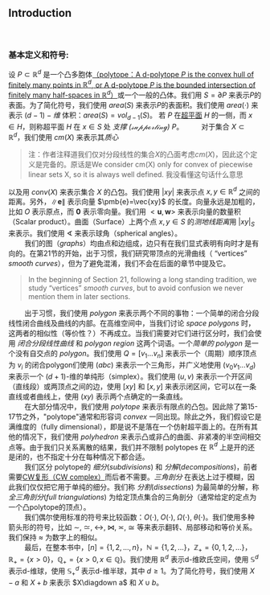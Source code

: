 ## **Introduction** 
<br />

### **基本定义和符号:** 
设 $P\subset\mathbb{R}^d$ 是一个凸多胞体[（polytope：A d-polytope $P$ is the convex hull of finitely many points in $\mathbb{R}^d$, or A d-polytope $P$ is the bounded intersection of finitely many half-spaces in $\mathbb{R}^d$）](https://math.berkeley.edu/~charles/whatis/polytopes.pdf)或一个一般的凸体。我们用 $S=\partial P$ 来表示$P$的表面。为了简化符号，我们使用 $area(S)$ 来表示$P$的表面积。我们使用 $area(\cdot)$ 来表示 $(d-1)-维$ 体积：$area(S)=vol_{d-1}(S)$。 若 $P$ 在[超平面](https://cn.bing.com/search?q=%E8%B6%85%E5%B9%B3%E9%9D%A2&form=ANNTH1&refig=04378c8016ab465fb588c839d2abb348) $H$ 的一侧，而 $x\in H$，则称超平面 $H$ 在 $x\in S$ 处 *支撑 ($\mathcal{supporting}$)* $P$。
&emsp;&emsp;
对于集合 $X\subset\mathbb{R}^d$，我们使用 $cm(X)$ 来表示其*质心*  
>注：作者注释道我们仅对分段线性的集合$X$的凸面考虑$cm(X)$，因此这个定义是完备的。原话是We consider cm(X) only for convex of piecewise linear sets X, so it is always well defined. 我没看懂这句话什么意思  
<!--分割注释与主文本-->
以及用 $conv(X)$ 来表示集合 $X$ 的凸包。我们使用 $\vert xy\vert$ 来表示点 $x, y \in \mathbb{R}^d$ 之间的距离。另外，$\| \pmb{e}\|$ 表示向量 $\pmb{e}=\vec{xy}$ 的长度。向量永远是加粗的，比如 $O$ 表示原点，而 $\mathbf{0}$ 表示零向量。我们用 $<\pmb{u},\pmb{w}>$ 来表示向量的数量积（Scalar product）。曲面（Surface）上两个点 $x,y \in S$ 的*测地线距离*用 $\vert xy\vert_S$ 来表示。我们使用 $\sphericalangle$ 来表示球角（spherical angles）。  
&emsp;&emsp;
我们的图（*graphs*）均由点和边组成，边只有在我们显式表明有向时才是有向的。在第21节的开始，出于习惯，我们研究带顶点的光滑曲线（ “vertices” *smooth curves*），但为了避免混淆，我们不会在后面的章节中提及它。
> In the beginning of Section 21, following a long standing tradition, we study “vertices” *smooth curves*, but to avoid confusion we never mention them in later sections.
<!--分割注释与主文本-->
&emsp;&emsp;
出于习惯，我们使用 *polygon* 来表示两个不同的事物：一个简单的闭合分段线性闭合曲线及曲线的内部。在高维空间中，当我们讨论 *space polygons* 时，这两者的相似性（等价性？）不再成立。当我们需要对它们进行区分时，我们会使用 *闭合分段线性曲线* 和 *polygon region* 这两个词语。一个*简单的 polygon* 是一个没有自交点的 *polygon*。我们使用 $Q=[v_1...v_n]$ 来表示一个（周期）顺序顶点为 $v_i$ 的闭合polygon们使用 $(abc)$ 来表示一个三角形，并广义地使用 $(v_0v_1...v_d)$ 来表示一个 $(d+1)$-维的单纯形（simplex）。我们使用 $(u,v)$ 来表示一个开区间（直线段）或两顶点之间的边，使用 $[xy]$ 和 $[x,y]$ 来表示闭区间，它可以在一条直线或者曲线上，使用 $(xy)$ 表示两个点确定的一条直线。  
&emsp;&emsp;
在大部分情况中，我们使用 $polytope$ 来表示有限点的凸包。因此除了第15-17节之外，"polytope"通常和形容词 $convex$ 一同出现。除此之外，我们假设它是满维度的（fully dimensional），即是说不是落在一个仿射超平面上的。在所有其他的情况下，我们使用 $polyhedron$ 来表示凸或非凸的曲面、非紧凑的半空间相交点等。由于我们只关系离散的结果，我们并不限制 polytopes 在 $\mathbb{R}^d$ 上是开的还是闭的，也不指定十分在每种情况下都合适。  
&emsp;&emsp;
我们区分 polytope的 $细分(subdivisions)$ 和 $分解(decompositions)$，前者需要[CW复形（CW complex）](https://cn.bing.com/search?q=CW+complex&cvid=3c10ff08782b4b16941fcd4b357734e1&aqs=edge..69i57j69i60.296j0j1&pglt=163&FORM=ANNTA1&PC=U531)而后者不需要。$三角剖分$ 在表达上过于模糊，因此我们仅仅把它用于单纯的细分。我们称 $分割(dissections)$ 为最简单的分解，称 $全三角剖分(full$ $triangulations)$ 为给定顶点集合的三角剖分（通常给定的定点为一个凸polytope的顶点）。  
&emsp;&emsp;
我们偶尔使用标准的符号来比较函数：$O(\cdot),\;O(\cdot),\;\Omega(\cdot),\;\theta(\cdot)$。我们使用多种箭头形的符号，比如 $\sim,\;\simeq,\;\leftrightarrow,\;\bowtie,\;\asymp,\;\cong$ 等来表示翻转、局部移动和等价关系。我们保持 $\approx$ 为数字上的相似。  
&emsp;&emsp;
最后，在整本书中，$[n]=\{ 1,2,...,n\}$，$\mathbb{N}=\{1,2,...\}$，$\mathbb{Z}_+=\{0,1,2,...\}$，$\mathbb{R}_+=\{x>0\}$，$\mathbb{Q}_+=\{x>0,x\in \mathbb{Q}\}$。我们使用 $\mathbb{R}^d$ 表示d-维欧氏空间，使用 $\mathbb{S}^d$ 表示d-维球，使用 $\mathbb{S}^d_+$ 表示d-维半球，其中 $d\geq 1$。为了简化符号，我们使用 $X-a$ 和 $X+b$ 来表示 $X\diagdown a$ 和 $X\cup b$。